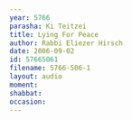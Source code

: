 ```yaml
---
year: 5766
parasha: Ki Teitzei
title: Lying For Peace
author: Rabbi Eliezer Hirsch
date: 2006-09-02
id: 57665061
filename: 5766-506-1
layout: audio
moment: 
shabbat: 
occasion: 
---
```

